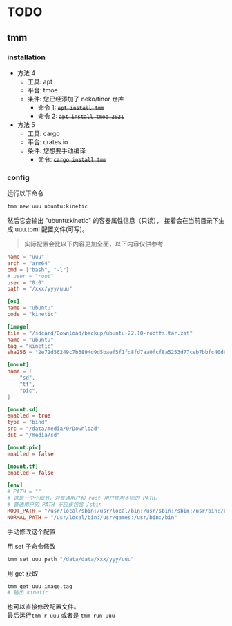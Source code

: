 # TODO

## tmm

### installation

- 方法 4
  - 工具: apt
  - 平台: tmoe
  - 条件: 您已经添加了 neko/tinor 仓库
    - 命令 1: ~~`apt install tmm`~~
    - 命令 2: ~~`apt install tmoe-2021`~~
- 方法 5
  - 工具: cargo
  - 平台: crates.io
  - 条件: 您想要手动编译
    - 命令: ~~`cargo install tmm`~~

### config

运行以下命令

```sh
tmm new uuu ubuntu:kinetic
```

然后它会输出 "ubuntu:kinetic" 的容器属性信息（只读）， 接着会在当前目录下生成 uuu.toml 配置文件(可写)。

> 实际配置会比以下内容更加全面，以下内容仅供参考

```toml
name = "uuu"
arch = "arm64"
cmd = ["bash", "-l"]
# user = "root"
user = "0:0"
path = "/xxx/yyy/uuu"

[os]
name = "ubuntu"
code = "kinetic"

[image]
file = "/sdcard/Download/backup/ubuntu-22.10-rootfs.tar.zst"
name = "ubuntu"
tag = "kinetic"
sha256 = "2e72d56249c7b3894d9d5baef5f1fd8fd7aa0fcf8a5253d77ceb7bbfc40d660b"

[mount]
name = [
    "sd",
    "tf",
    "pic",
]

[mount.sd]
enabled = true
type = "bind"
src = "/data/media/0/Download"
dst = "/media/sd"

[mount.pic]
enabled = false

[mount.tf]
enabled = false

[env]
# PATH = ""
# 这是一个小细节，对普通用户和 root 用户使用不同的 PATH。
# 普通用户的 PATH 不应该包含 /sbin
ROOT_PATH = "/usr/local/sbin:/usr/local/bin:/usr/sbin:/sbin:/usr/bin:/bin"
NORMAL_PATH = "/usr/local/bin:/usr/games:/usr/bin:/bin"
```

手动修改这个配置

用 set 子命令修改

```sh
tmm set uuu path "/data/data/xxx/yyy/uuu"
```

用 get 获取

```sh
tmm get uuu image.tag
# 输出 kinetic
```

也可以直接修改配置文件。  
最后运行`tmm r uuu` 或者是 `tmm run uuu`
